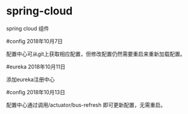 # spring-cloud
spring cloud 组件

#config 2018年10月7日

  配置中心可从git上获取相应配置，但修改配置仍然需要重启来重新加载配置。

#eureka 2018年10月11日

  添加eureka注册中心
  
#config 2018年10月13日
  
  配置中心通过调用/actuator/bus-refresh 即可更新配置，无需重启。
  

